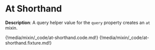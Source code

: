 # At Shorthand

__Description__: A query helper value for the `query` property creates an `at` mixin.

{!media/mixin/_code/at-shorthand.code.md!}
{!media/mixin/_code/at-shorthand.fixture.md!}

<div class="cf"></div>
<div class="end"></div>

